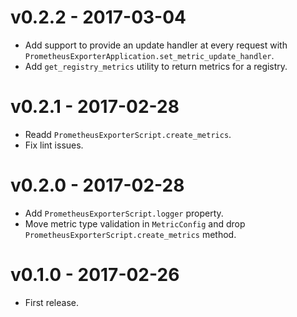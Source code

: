 # v0.2.2 - 2017-03-04

* Add support to provide an update handler at every request with
  `PrometheusExporterApplication.set_metric_update_handler`.
* Add `get_registry_metrics` utility to return metrics for a registry.

# v0.2.1 - 2017-02-28

* Readd `PrometheusExporterScript.create_metrics`.
* Fix lint issues.


# v0.2.0 - 2017-02-28

* Add `PrometheusExporterScript.logger` property.
* Move metric type validation in `MetricConfig` and drop
  `PrometheusExporterScript.create_metrics` method.


# v0.1.0 - 2017-02-26
    
* First release.
